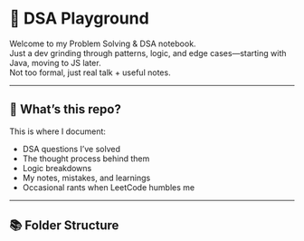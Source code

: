 # 🧠 DSA Playground

Welcome to my Problem Solving & DSA notebook.  
Just a dev grinding through patterns, logic, and edge cases—starting with Java, moving to JS later.  
Not too formal, just real talk + useful notes.

---

## 🚀 What’s this repo?

This is where I document:
- DSA questions I’ve solved
- The thought process behind them
- Logic breakdowns
- My notes, mistakes, and learnings
- Occasional rants when LeetCode humbles me

---

## 📚 Folder Structure

